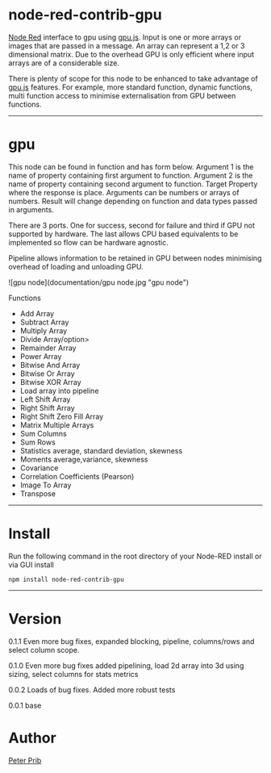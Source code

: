 # node-red-contrib-gpu

[Node Red][1] interface to gpu using [gpu.js][4].
Input is one or more arrays or images that are passed in a message.
An array can represent a 1,2 or 3 dimensional matrix.
Due to the overhead GPU is only efficient where input arrays are of a considerable size.

There is plenty of scope for this node to be enhanced to take advantage of [gpu.js][4] features.
For example, more standard function, dynamic functions, multi function access to minimise externalisation from GPU between functions.

------------------------------------------------------------

# gpu

This node can be found in function and has form below.
Argument 1 is the name of property containing first argument to function.
Argument 2 is the name of property containing second argument to function.
Target Property where the response is place.
Arguments can be numbers or arrays of numbers.
Result will change depending on function and data types passed in arguments.

There are 3 ports. One for success, second for failure and third if GPU not supported by hardware.
The last allows CPU based equivalents to be implemented so flow can be hardware agnostic.

Pipeline allows information to be retained in GPU between nodes minimising overhead of loading and unloading GPU.

![gpu node](documentation/gpu node.jpg "gpu node") 

Functions
* Add Array
* Subtract Array
* Multiply Array
* Divide Array/option>
* Remainder Array
* Power Array
* Bitwise And Array
* Bitwise Or Array
* Bitwise XOR Array
* Load array into pipeline
* Left Shift Array
* Right Shift Array
* Right Shift Zero Fill Array
* Matrix Multiple Arrays
* Sum Columns
* Sum Rows
* Statistics average, standard deviation, skewness
* Moments average,variance, skewness
* Covariance 
* Correlation Coefficients (Pearson)
* Image To Array
* Transpose

------------------------------------------------------------

# Install

Run the following command in the root directory of your Node-RED install or via GUI install

	npm install node-red-contrib-gpu

------------------------------------------------------------

# Version

0.1.1 Even more bug fixes, expanded blocking, pipeline, columns/rows and select column scope.

0.1.0 Even more bug fixes added pipelining, load 2d array into 3d using sizing, select columns for stats metrics

0.0.2 Loads of bug fixes. Added more robust tests

0.0.1 base

# Author

[Peter Prib][3]

[1]: http://nodered.org "node-red home page"

[2]: https://www.npmjs.com/package/node-red-contrib-gpu "source code"

[3]: https://github.com/peterprib "base github"

[4]: https://github.com/gpujs/gpu.js "gpu.js"